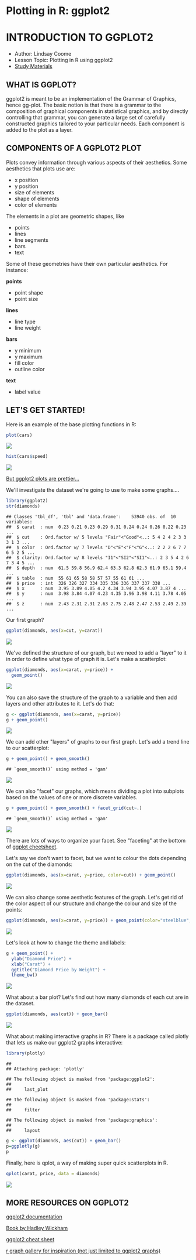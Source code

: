 Plotting in R: ggplot2
================

INTRODUCTION TO GGPLOT2
=======================

-   Author: Lindsay Coome
-   Lesson Topic: Plotting in R using ggplot2
-   [Study Materials](https://github.com/UofTCoders/studyGroup/tree/gh-pages/lessons/r/ggplot2)

WHAT IS GGPLOT?
---------------

ggplot2 is meant to be an implementation of the Grammar of Graphics, hence gg-plot. The basic notion is that there is a grammar to the composition of graphical components in statistical graphics, and by directly controlling that grammar, you can generate a large set of carefully constructed graphics tailored to your particular needs. Each component is added to the plot as a layer.

COMPONENTS OF A GGPLOT2 PLOT
----------------------------

Plots convey information through various aspects of their aesthetics. Some aesthetics that plots use are:

-   x position
-   y position
-   size of elements
-   shape of elements
-   color of elements

The elements in a plot are geometric shapes, like

-   points
-   lines
-   line segments
-   bars
-   text

Some of these geometries have their own particular aesthetics. For instance:

**points**

-   point shape
-   point size

**lines**

-   line type
-   line weight

**bars**

-   y minimum
-   y maximum
-   fill color
-   outline color

**text**

-   label value

LET'S GET STARTED!
------------------

Here is an example of the base plotting functions in R:

``` r
plot(cars)
```

![](Lesson_files/figure-markdown_github/cars-1.png)

``` r
hist(cars$speed)
```

![](Lesson_files/figure-markdown_github/cars-2.png)

[But ggplot2 plots are prettier...](https://www.google.ca/search?q=ggplot2&client=safari&rls=en&source=lnms&tbm=isch&sa=X&ved=0ahUKEwisuv6V6IvSAhVk0oMKHTNkARkQ_AUICCgB&biw=1279&bih=621#tbm=isch&q=ggplot2+examples)

We'll investigate the dataset we're going to use to make some graphs....

``` r
library(ggplot2)
str(diamonds)
```

    ## Classes 'tbl_df', 'tbl' and 'data.frame':    53940 obs. of  10 variables:
    ##  $ carat  : num  0.23 0.21 0.23 0.29 0.31 0.24 0.24 0.26 0.22 0.23 ...
    ##  $ cut    : Ord.factor w/ 5 levels "Fair"<"Good"<..: 5 4 2 4 2 3 3 3 1 3 ...
    ##  $ color  : Ord.factor w/ 7 levels "D"<"E"<"F"<"G"<..: 2 2 2 6 7 7 6 5 2 5 ...
    ##  $ clarity: Ord.factor w/ 8 levels "I1"<"SI2"<"SI1"<..: 2 3 5 4 2 6 7 3 4 5 ...
    ##  $ depth  : num  61.5 59.8 56.9 62.4 63.3 62.8 62.3 61.9 65.1 59.4 ...
    ##  $ table  : num  55 61 65 58 58 57 57 55 61 61 ...
    ##  $ price  : int  326 326 327 334 335 336 336 337 337 338 ...
    ##  $ x      : num  3.95 3.89 4.05 4.2 4.34 3.94 3.95 4.07 3.87 4 ...
    ##  $ y      : num  3.98 3.84 4.07 4.23 4.35 3.96 3.98 4.11 3.78 4.05 ...
    ##  $ z      : num  2.43 2.31 2.31 2.63 2.75 2.48 2.47 2.53 2.49 2.39 ...

Our first graph?

``` r
ggplot(diamonds, aes(x=cut, y=carat))
```

![](Lesson_files/figure-markdown_github/unnamed-chunk-2-1.png)

We've defined the structure of our graph, but we need to add a "layer" to it in order to define what type of graph it is. Let's make a scatterplot:

``` r
ggplot(diamonds, aes(x=carat, y=price)) + 
  geom_point()
```

![](Lesson_files/figure-markdown_github/unnamed-chunk-3-1.png)

You can also save the structure of the graph to a variable and then add layers and other attributes to it. Let's do that:

``` r
g <- ggplot(diamonds, aes(x=carat, y=price))
g + geom_point()
```

![](Lesson_files/figure-markdown_github/unnamed-chunk-4-1.png)

We can add other "layers" of graphs to our first graph. Let's add a trend line to our scatterplot:

``` r
g + geom_point() + geom_smooth() 
```

    ## `geom_smooth()` using method = 'gam'

![](Lesson_files/figure-markdown_github/unnamed-chunk-5-1.png)

We can also "facet" our graphs, which means dividing a plot into subplots based on the values of one or more discrete variables.

``` r
g + geom_point() + geom_smooth() + facet_grid(cut~.)
```

    ## `geom_smooth()` using method = 'gam'

![](Lesson_files/figure-markdown_github/unnamed-chunk-6-1.png)

There are lots of ways to organize your facet. See "faceting" at the bottom of [ggplot cheetsheet](https://www.rstudio.com/wp-content/uploads/2015/03/ggplot2-cheatsheet.pdf).

Let's say we don't want to facet, but we want to colour the dots depending on the cut of the diamonds:

``` r
ggplot(diamonds, aes(x=carat, y=price, color=cut)) + geom_point()
```

![](Lesson_files/figure-markdown_github/unnamed-chunk-7-1.png)

We can also change some aesthetic features of the graph. Let's get rid of the color aspect of our structure and change the colour and size of the points:

``` r
ggplot(diamonds, aes(x=carat, y=price)) + geom_point(color="steelblue", size=4)
```

![](Lesson_files/figure-markdown_github/unnamed-chunk-8-1.png)

Let's look at how to change the theme and labels:

``` r
g + geom_point() +
  ylab("Diamond Price") +
  xlab("Carat") +
  ggtitle("Diamond Price by Weight") +
  theme_bw()
```

![](Lesson_files/figure-markdown_github/unnamed-chunk-9-1.png)

What about a bar plot? Let's find out how many diamonds of each cut are in the dataset.

``` r
ggplot(diamonds, aes(cut)) + geom_bar()
```

![](Lesson_files/figure-markdown_github/unnamed-chunk-10-1.png)

What about making interactive graphs in R? There is a package called plotly that lets us make our ggplot2 graphs interactive:

``` r
library(plotly)
```

    ## 
    ## Attaching package: 'plotly'

    ## The following object is masked from 'package:ggplot2':
    ## 
    ##     last_plot

    ## The following object is masked from 'package:stats':
    ## 
    ##     filter

    ## The following object is masked from 'package:graphics':
    ## 
    ##     layout

``` r
g <- ggplot(diamonds, aes(cut)) + geom_bar()
p=ggplotly(g)
p
```

<!--html_preserve-->

<script type="application/json" data-for="htmlwidget-73334a69dfa26f53722c">{"x":{"data":[{"x":[1,2,3,4,5],"y":[1610,4906,12082,13791,21551],"text":["count: 1610<br>cut: Fair","count: 4906<br>cut: Good","count: 12082<br>cut: Very Good","count: 13791<br>cut: Premium","count: 21551<br>cut: Ideal"],"key":null,"type":"bar","marker":{"autocolorscale":false,"color":"rgba(89,89,89,1)","line":{"width":1.88976377952756,"color":"transparent"}},"showlegend":false,"xaxis":"x","yaxis":"y","hoverinfo":"text","name":""}],"layout":{"margin":{"t":26.2283105022831,"r":7.30593607305936,"b":40.1826484018265,"l":54.7945205479452},"plot_bgcolor":"rgba(235,235,235,1)","paper_bgcolor":"rgba(255,255,255,1)","font":{"color":"rgba(0,0,0,1)","family":"","size":14.6118721461187},"xaxis":{"domain":[0,1],"type":"linear","autorange":false,"tickmode":"array","range":[0.4,5.6],"ticktext":["Fair","Good","Very Good","Premium","Ideal"],"tickvals":[1,2,3,4,5],"ticks":"outside","tickcolor":"rgba(51,51,51,1)","ticklen":3.65296803652968,"tickwidth":0.66417600664176,"showticklabels":true,"tickfont":{"color":"rgba(77,77,77,1)","family":"","size":11.689497716895},"tickangle":-0,"showline":false,"linecolor":null,"linewidth":0,"showgrid":true,"gridcolor":"rgba(255,255,255,1)","gridwidth":0.66417600664176,"zeroline":false,"anchor":"y","title":"cut","titlefont":{"color":"rgba(0,0,0,1)","family":"","size":14.6118721461187},"hoverformat":".2f"},"yaxis":{"domain":[0,1],"type":"linear","autorange":false,"tickmode":"array","range":[-1077.55,22628.55],"ticktext":["0","5000","10000","15000","20000"],"tickvals":[0,5000,10000,15000,20000],"ticks":"outside","tickcolor":"rgba(51,51,51,1)","ticklen":3.65296803652968,"tickwidth":0.66417600664176,"showticklabels":true,"tickfont":{"color":"rgba(77,77,77,1)","family":"","size":11.689497716895},"tickangle":-0,"showline":false,"linecolor":null,"linewidth":0,"showgrid":true,"gridcolor":"rgba(255,255,255,1)","gridwidth":0.66417600664176,"zeroline":false,"anchor":"x","title":"count","titlefont":{"color":"rgba(0,0,0,1)","family":"","size":14.6118721461187},"hoverformat":".2f"},"shapes":[{"type":"rect","fillcolor":null,"line":{"color":null,"width":0,"linetype":[]},"yref":"paper","xref":"paper","x0":0,"x1":1,"y0":0,"y1":1}],"showlegend":false,"legend":{"bgcolor":"rgba(255,255,255,1)","bordercolor":"transparent","borderwidth":1.88976377952756,"font":{"color":"rgba(0,0,0,1)","family":"","size":11.689497716895}},"barmode":"stack","hovermode":"closest"},"source":"A","config":{"modeBarButtonsToAdd":[{"name":"Collaborate","icon":{"width":1000,"ascent":500,"descent":-50,"path":"M487 375c7-10 9-23 5-36l-79-259c-3-12-11-23-22-31-11-8-22-12-35-12l-263 0c-15 0-29 5-43 15-13 10-23 23-28 37-5 13-5 25-1 37 0 0 0 3 1 7 1 5 1 8 1 11 0 2 0 4-1 6 0 3-1 5-1 6 1 2 2 4 3 6 1 2 2 4 4 6 2 3 4 5 5 7 5 7 9 16 13 26 4 10 7 19 9 26 0 2 0 5 0 9-1 4-1 6 0 8 0 2 2 5 4 8 3 3 5 5 5 7 4 6 8 15 12 26 4 11 7 19 7 26 1 1 0 4 0 9-1 4-1 7 0 8 1 2 3 5 6 8 4 4 6 6 6 7 4 5 8 13 13 24 4 11 7 20 7 28 1 1 0 4 0 7-1 3-1 6-1 7 0 2 1 4 3 6 1 1 3 4 5 6 2 3 3 5 5 6 1 2 3 5 4 9 2 3 3 7 5 10 1 3 2 6 4 10 2 4 4 7 6 9 2 3 4 5 7 7 3 2 7 3 11 3 3 0 8 0 13-1l0-1c7 2 12 2 14 2l218 0c14 0 25-5 32-16 8-10 10-23 6-37l-79-259c-7-22-13-37-20-43-7-7-19-10-37-10l-248 0c-5 0-9-2-11-5-2-3-2-7 0-12 4-13 18-20 41-20l264 0c5 0 10 2 16 5 5 3 8 6 10 11l85 282c2 5 2 10 2 17 7-3 13-7 17-13z m-304 0c-1-3-1-5 0-7 1-1 3-2 6-2l174 0c2 0 4 1 7 2 2 2 4 4 5 7l6 18c0 3 0 5-1 7-1 1-3 2-6 2l-173 0c-3 0-5-1-8-2-2-2-4-4-4-7z m-24-73c-1-3-1-5 0-7 2-2 3-2 6-2l174 0c2 0 5 0 7 2 3 2 4 4 5 7l6 18c1 2 0 5-1 6-1 2-3 3-5 3l-174 0c-3 0-5-1-7-3-3-1-4-4-5-6z"},"click":"function(gd) { \n        // is this being viewed in RStudio?\n        if (location.search == '?viewer_pane=1') {\n          alert('To learn about plotly for collaboration, visit:\\n https://cpsievert.github.io/plotly_book/plot-ly-for-collaboration.html');\n        } else {\n          window.open('https://cpsievert.github.io/plotly_book/plot-ly-for-collaboration.html', '_blank');\n        }\n      }"}],"modeBarButtonsToRemove":["sendDataToCloud"]},"base_url":"https://plot.ly"},"evals":["config.modeBarButtonsToAdd.0.click"],"jsHooks":[]}</script>
<!--/html_preserve-->
Finally, here is qplot, a way of making super quick scatterplots in R.

``` r
qplot(carat, price, data = diamonds)
```

![](Lesson_files/figure-markdown_github/unnamed-chunk-12-1.png)

MORE RESOURCES ON GGPLOT2
-------------------------

[ggplot2 documentation](http://had.co.nz/ggplot2/)

[Book by Hadley Wickham](https://www.amazon.com/ggplot2-Elegant-Graphics-Data-Analysis/dp/0387981403)

[ggplot2 cheat sheet](https://www.rstudio.com/wp-content/uploads/2015/03/ggplot2-cheatsheet.pdf)

[r graph gallery for inspiration (not just limited to ggplot2 graphs)](http://www.r-graph-gallery.com/all-graphs/)

